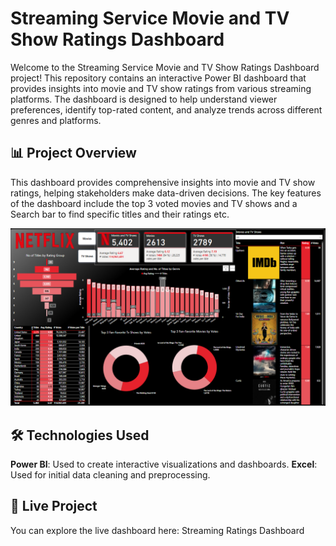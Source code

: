 # Streaming Service Movie and TV Show Ratings Dashboard
Welcome to the Streaming Service Movie and TV Show Ratings Dashboard project! This repository contains an interactive Power BI dashboard that provides insights into movie and TV show ratings from various streaming platforms. The dashboard is designed to help understand viewer preferences, identify top-rated content, and analyze trends across different genres and platforms.

## 📊 Project Overview
This dashboard provides comprehensive insights into movie and TV show ratings, helping stakeholders make data-driven decisions.
The key features of the dashboard include the top 3 voted movies and TV shows and a Search bar to find specific titles and their ratings etc.

<img src="Netflix-Dashboard.png" alt="Dashboard Overview" width="1000"/>

## 🛠️ Technologies Used
**Power BI**: Used to create interactive visualizations and dashboards.
**Excel**: Used for initial data cleaning and preprocessing.

## 🚀 Live Project
You can explore the live dashboard here: Streaming Ratings Dashboard
